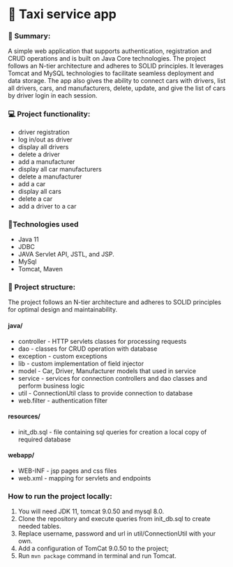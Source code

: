 ﻿# 🚕 Taxi service app

### 📄 Summary:
A simple web application that supports authentication, registration and CRUD operations and is built on Java Core technologies. The project follows an N-tier architecture and adheres to SOLID principles. It leverages Tomcat and MySQL technologies to facilitate seamless deployment and data storage. The app also gives the ability to connect cars with drivers, list all drivers, cars, and manufacturers, delete, update, and give the list of cars by driver login in each session.

### 💻 Project functionality:

- driver registration
- log in/out as driver
- display all drivers
- delete a driver
- add a manufacturer
- display all car manufacturers
- delete a manufacturer
- add a car
- display all cars
- delete a car
- add a driver to a car

### 🔨Technologies used
- Java 11
- JDBC
- JAVA Servlet API, JSTL, and JSP.
- MySql
- Tomcat, Maven

### 📂 Project structure:
The project follows an N-tier architecture and adheres to SOLID principles for optimal design and maintainability.

#### java/

- controller - HTTP servlets classes for processing requests
- dao - classes for CRUD operation with database
- exception - custom exceptions
- lib - custom implementation of field injector
- model - Car, Driver, Manufacturer models that used in service
- service - services for connection controllers and dao classes and perform business logic
- util - ConnectionUtil class to provide connection to database
- web.filter - authentication filter

#### resources/
- init_db.sql - file containing sql queries for creation a local copy of required database

#### webapp/
- WEB-INF - jsp pages and css files
- web.xml - mapping for servlets and endpoints

### How to run the project locally:
1. You will need JDK 11, tomcat 9.0.50 and mysql 8.0.
2. Clone the repository and execute queries from init_db.sql to create needed tables. 
3. Replace username, password and url in util/ConnectionUtil with your own.
4. Add a configuration of TomCat 9.0.50 to the project;
5. Run ```mvn package``` command in terminal and run Tomcat. 

